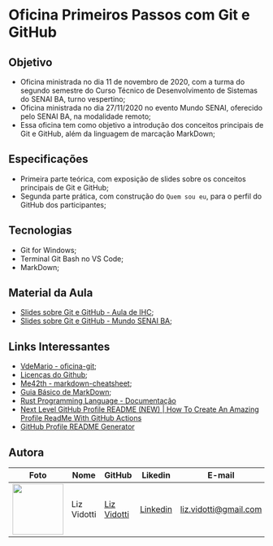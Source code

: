 # Oficina Primeiros Passos com Git e GitHub

## Objetivo

* Oficina ministrada no dia 11 de novembro de 2020, com a turma do segundo semestre do Curso Técnico de Desenvolvimento de Sistemas do SENAI BA, turno vespertino; 
* Oficina ministrada no dia 27/11/2020 no evento Mundo SENAI, oferecido pelo SENAI BA, na modalidade remoto; 
* Essa oficina tem como objetivo a introdução dos conceitos principais de Git e GitHub, além da linguagem de marcação MarkDown; 

## Especificações

* Primeira parte teórica, com exposição de slides sobre os conceitos principais de Git e GitHub; 
* Segunda parte prática, com construção do `Quem sou eu`, para o perfil do GitHub dos participantes; 

## Tecnologias

* Git for Windows; 
* Terminal Git Bash no VS Code; 
* MarkDown; 

## Material da Aula

* [Slides sobre Git e GitHub - Aula de IHC](https://github.com/lizvidotti91/primeiros-passos-git-e-github/blob/main/ihc-senai-ba/Primeiros%20Passos%20com%20o%20Github.pdf); 
* [Slides sobre Git e GitHub - Mundo SENAI BA](https://github.com/lizvidotti91/primeiros-passos-git-e-github/blob/main/mundo-senai/Primeiros%20Passos%20com%20o%20Github-%20Mundo%20SENAI.pdf); 

## Links Interessantes

* [VdeMario - oficina-git](https://github.com/vdemario/oficina-git); 
* [Licenças do Github](https://github.com/webfatorial/escolhaumalicenca.com.br); 
* [Me42th - markdown-cheatsheet](https://github.com/me42th/markdown-cheatsheet); 
* [Guia Básico de MarkDown](https://docs.pipz.com/central-de-ajuda/learning-center/guia-basico-de-markdown#open); 
* [Rust Programming Language - Documentação](https://doc.rust-lang.org/book/)
* [Next Level GitHub Profile README (NEW) | How To Create An Amazing Profile ReadMe With GitHub Actions](https://www.youtube.com/watch?v=ECuqb5Tv9qI&feature=emb_title)
* [GitHub Profile README Generator](https://rahuldkjain.github.io/gh-profile-readme-generator/)

## Autora

| Foto                                       | Nome        | GitHub                                         | Likedin                                                 | E-mail                |
| ------------------------------------------ | ----------- | ---------------------------------------------- | ------------------------------------------------------- | --------------------- |
| <img src="./img/perfil.png" width="100px"> | Liz Vidotti | [Liz Vidotti](https://github.com/lizvidotti91) | [Linkedin](https://www.linkedin.com/in/elisetevidotti/) | liz.vidotti@gmail.com |

